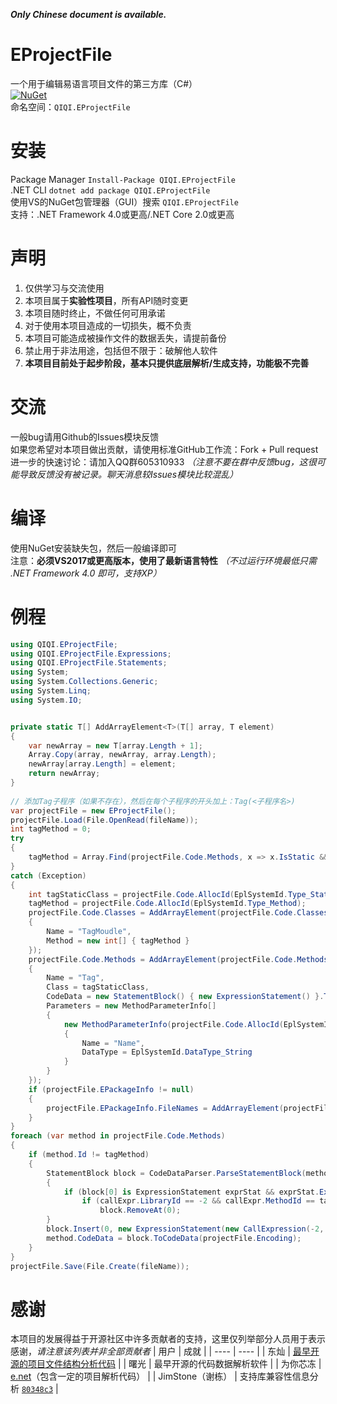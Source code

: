 ***Only Chinese document is available.***

# EProjectFile
一个用于编辑易语言项目文件的第三方库（C#）  
[![NuGet](https://img.shields.io/nuget/v/QIQI.EProjectFile.svg)](https://www.nuget.org/packages/QIQI.EProjectFile)  
命名空间：`QIQI.EProjectFile`  

# 安装
Package Manager `Install-Package QIQI.EProjectFile`  
.NET CLI `dotnet add package QIQI.EProjectFile`  
使用VS的NuGet包管理器（GUI）搜索 `QIQI.EProjectFile`  
支持：.NET Framework 4.0或更高/.NET Core 2.0或更高

# 声明
1. 仅供学习与交流使用
2. 本项目属于**实验性项目**，所有API随时变更
3. 本项目随时终止，不做任何可用承诺
4. 对于使用本项目造成的一切损失，概不负责
5. 本项目可能造成被操作文件的数据丢失，请提前备份
6. 禁止用于非法用途，包括但不限于：破解他人软件
7. **本项目目前处于起步阶段，基本只提供底层解析/生成支持，功能极不完善**

# 交流
一般bug请用Github的Issues模块反馈  
如果您希望对本项目做出贡献，请使用标准GitHub工作流：Fork + Pull request  
进一步的快速讨论：请加入QQ群605310933 *（注意不要在群中反馈bug，这很可能导致反馈没有被记录。聊天消息较Issues模块比较混乱）*  

# 编译
使用NuGet安装缺失包，然后一般编译即可  
注意：**必须VS2017或更高版本，使用了最新语言特性** *（不过运行环境最低只需 .NET Framework 4.0 即可，支持XP）*  

# 例程
```cs
using QIQI.EProjectFile;
using QIQI.EProjectFile.Expressions;
using QIQI.EProjectFile.Statements;
using System;
using System.Collections.Generic;
using System.Linq;
using System.IO;


private static T[] AddArrayElement<T>(T[] array, T element)
{
	var newArray = new T[array.Length + 1];
	Array.Copy(array, newArray, array.Length);
	newArray[array.Length] = element;
	return newArray;
}
		
// 添加Tag子程序（如果不存在），然后在每个子程序的开头加上：Tag(<子程序名>)
var projectFile = new EProjectFile();
projectFile.Load(File.OpenRead(fileName));
int tagMethod = 0;
try
{
	tagMethod = Array.Find(projectFile.Code.Methods, x => x.IsStatic && string.Compare(x.Name, "Tag") == 0).Id;
}
catch (Exception)
{
	int tagStaticClass = projectFile.Code.AllocId(EplSystemId.Type_StaticClass);
	tagMethod = projectFile.Code.AllocId(EplSystemId.Type_Method);
	projectFile.Code.Classes = AddArrayElement(projectFile.Code.Classes, new ClassInfo(tagStaticClass)
	{
		Name = "TagMoudle",
		Method = new int[] { tagMethod }
	});
	projectFile.Code.Methods = AddArrayElement(projectFile.Code.Methods, new MethodInfo(tagMethod)
	{
		Name = "Tag",
		Class = tagStaticClass,
		CodeData = new StatementBlock() { new ExpressionStatement() }.ToCodeData(projectFile.Encoding),
		Parameters = new MethodParameterInfo[]
		{
			new MethodParameterInfo(projectFile.Code.AllocId(EplSystemId.Type_Local))
			{
				Name = "Name",
				DataType = EplSystemId.DataType_String
			}
		}
	});
	if (projectFile.EPackageInfo != null)
	{
		projectFile.EPackageInfo.FileNames = AddArrayElement(projectFile.EPackageInfo.FileNames, null);
	}
}
foreach (var method in projectFile.Code.Methods)
{
	if (method.Id != tagMethod)
	{
		StatementBlock block = CodeDataParser.ParseStatementBlock(method.CodeData.ExpressionData, method.CodeData.Encoding);
		{
			if (block[0] is ExpressionStatement exprStat && exprStat.Expression is CallExpression callExpr) 
				if (callExpr.LibraryId == -2 && callExpr.MethodId == tagMethod)
					block.RemoveAt(0);
		}
		block.Insert(0, new ExpressionStatement(new CallExpression(-2, tagMethod, new ParamListExpression() { new StringLiteral(method.Name) }), false, "Added from C# Project \"EProjectFile\""));
		method.CodeData = block.ToCodeData(projectFile.Encoding);
	}
}
projectFile.Save(File.Create(fileName));
```

# 感谢
本项目的发展得益于开源社区中许多贡献者的支持，这里仅列举部分人员用于表示感谢，*请注意该列表并非全部贡献者*
| 用户 | 成就 |
| ---- | ---- |
| 东灿 | [最早开源的项目文件结构分析代码](https://bbs.125.la/forum.php?mod=viewthread&tid=13751690) |
| 曙光 | 最早开源的代码数据解析软件 |
| 为你芯冻 | [e.net](https://github.com/wnxd/e.net)（包含一定的项目解析代码） |
| JimStone（谢栋） | 支持库兼容性信息分析 [`80348c3`](https://github.com/OpenEpl/EProjectFile/commit/80348c3e42d775c1b2f2c45af699356c46b3503d) |
